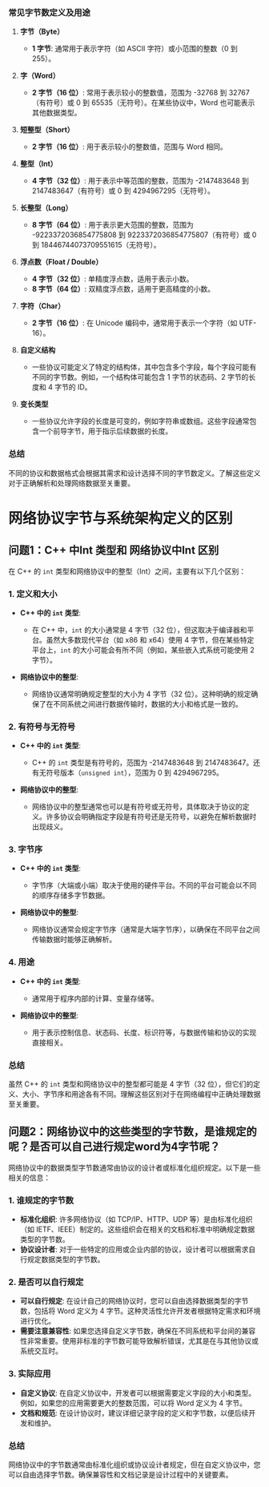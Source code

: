 
### 常见字节数定义及用途

1. **字节（Byte）**
   - **1 字节**: 通常用于表示字符（如 ASCII 字符）或小范围的整数（0 到 255）。

2. **字（Word）**
   - **2 字节（16 位）**: 常用于表示较小的整数值，范围为 -32768 到 32767（有符号）或 0 到 65535（无符号）。在某些协议中，Word 也可能表示其他数据类型。

3. **短整型（Short）**
   - **2 字节（16 位）**: 用于表示较小的整数值，范围与 Word 相同。

4. **整型（Int）**
   - **4 字节（32 位）**: 用于表示中等范围的整数，范围为 -2147483648 到 2147483647（有符号）或 0 到 4294967295（无符号）。

5. **长整型（Long）**
   - **8 字节（64 位）**: 用于表示更大范围的整数，范围为 -9223372036854775808 到 9223372036854775807（有符号）或 0 到 18446744073709551615（无符号）。

6. **浮点数（Float / Double）**
   - **4 字节（32 位）**: 单精度浮点数，适用于表示小数。
   - **8 字节（64 位）**: 双精度浮点数，适用于更高精度的小数。

7. **字符（Char）**
   - **2 字节（16 位）**: 在 Unicode 编码中，通常用于表示一个字符（如 UTF-16）。

8. **自定义结构**
   - 一些协议可能定义了特定的结构体，其中包含多个字段，每个字段可能有不同的字节数。例如，一个结构体可能包含 1 字节的状态码、2 字节的长度和 4 字节的 ID。

9. **变长类型**
   - 一些协议允许字段的长度是可变的，例如字符串或数组。这些字段通常包含一个前导字节，用于指示后续数据的长度。

### 总结
不同的协议和数据格式会根据其需求和设计选择不同的字节数定义。了解这些定义对于正确解析和处理网络数据至关重要。

# 网络协议字节与系统架构定义的区别

## 问题1：C++ 中Int 类型和 网络协议中Int 区别
在 C++ 的 `int` 类型和网络协议中的整型（Int）之间，主要有以下几个区别：

### 1. **定义和大小**
- **C++ 中的 `int` 类型**:
  - 在 C++ 中，`int` 的大小通常是 4 字节（32 位），但这取决于编译器和平台。虽然大多数现代平台（如 x86 和 x64）使用 4 字节，但在某些特定平台上，`int` 的大小可能会有所不同（例如，某些嵌入式系统可能使用 2 字节）。
  
- **网络协议中的整型**:
  - 网络协议通常明确规定整型的大小为 4 字节（32 位）。这种明确的规定确保了在不同系统之间进行数据传输时，数据的大小和格式是一致的。

### 2. **有符号与无符号**
- **C++ 中的 `int` 类型**:
  - C++ 的 `int` 类型是有符号的，范围为 -2147483648 到 2147483647。还有无符号版本（`unsigned int`），范围为 0 到 4294967295。

- **网络协议中的整型**:
  - 网络协议中的整型通常也可以是有符号或无符号，具体取决于协议的定义。许多协议会明确指定字段是有符号还是无符号，以避免在解析数据时出现歧义。

### 3. **字节序**
- **C++ 中的 `int` 类型**:
  - 字节序（大端或小端）取决于使用的硬件平台。不同的平台可能会以不同的顺序存储多字节数据。

- **网络协议中的整型**:
  - 网络协议通常会规定字节序（通常是大端字节序），以确保在不同平台之间传输数据时能够正确解析。

### 4. **用途**
- **C++ 中的 `int` 类型**:
  - 通常用于程序内部的计算、变量存储等。

- **网络协议中的整型**:
  - 用于表示控制信息、状态码、长度、标识符等，与数据传输和协议的实现直接相关。

### 总结
虽然 C++ 的 `int` 类型和网络协议中的整型都可能是 4 字节（32 位），但它们的定义、大小、字节序和用途各有不同。理解这些区别对于在网络编程中正确处理数据至关重要。


## 问题2：网络协议中的这些类型的字节数，是谁规定的呢？是否可以自己进行规定word为4字节呢？
网络协议中的数据类型字节数通常由协议的设计者或标准化组织规定。以下是一些相关的信息：

### 1. **谁规定的字节数**
- **标准化组织**: 许多网络协议（如 TCP/IP、HTTP、UDP 等）是由标准化组织（如 IETF、IEEE）制定的。这些组织会在相关的文档和标准中明确规定数据类型的字节数。
- **协议设计者**: 对于一些特定的应用或企业内部的协议，设计者可以根据需求自行规定数据类型的字节数。

### 2. **是否可以自行规定**
- **可以自行规定**: 在设计自己的网络协议时，您可以自由选择数据类型的字节数，包括将 Word 定义为 4 字节。这种灵活性允许开发者根据特定需求和环境进行优化。
- **需要注意兼容性**: 如果您选择自定义字节数，确保在不同系统和平台间的兼容性非常重要。使用非标准的字节数可能导致解析错误，尤其是在与其他协议或系统交互时。

### 3. **实际应用**
- **自定义协议**: 在自定义协议中，开发者可以根据需要定义字段的大小和类型。例如，如果您的应用需要更大的整数范围，可以将 Word 定义为 4 字节。
- **文档和规范**: 在设计协议时，建议详细记录字段的定义和字节数，以便后续开发和维护。

### 总结
网络协议中的字节数通常由标准化组织或协议设计者规定，但在自定义协议中，您可以自由选择字节数。确保兼容性和文档记录是设计过程中的关键要素。


